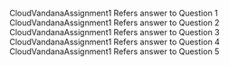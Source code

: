 CloudVandanaAssignment1 Refers answer to Question 1
CloudVandanaAssignment1 Refers answer to Question 2
CloudVandanaAssignment1 Refers answer to Question 3
CloudVandanaAssignment1 Refers answer to Question 4
CloudVandanaAssignment1 Refers answer to Question 5

